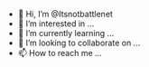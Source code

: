 - 👋 Hi, I’m @Itsnotbattlenet
- 👀 I’m interested in ...
- 🌱 I’m currently learning ...
- 💞️ I’m looking to collaborate on ...
- 📫 How to reach me ...

<!---
Itsnotbattlenet/Itsnotbattlenet is a ✨ special ✨ repository because its `README.md` (this file) appears on your GitHub profile.
You can click the Preview link to take a look at your changes.
--->
